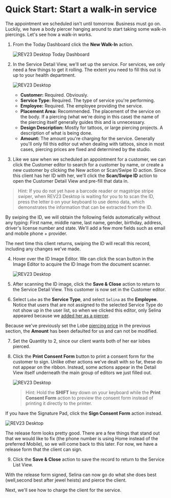 # Quick Start: Start a walk-in service

The appointment we scheduled isn't until tomorrow. Business must go on. Luckily, we have a body piercer hanging around to start taking some walk-in piercings. Let's see how a walk-in works.

1. From the Today Dashboard click the **New Walk-In** action.

    ![REV23 Desktop Today Dashboard](img/today_dashboard.png)
    
2. In the Service Detail View, we'll set up the service. For services, we only need a few things to get it rolling. The extent you need to fill this out is up to your health department.

    ![REV23 Desktop](img/service_detail_view_new.png)

    + **Customer:** Required. Obviously.
    + **Service Type:** Required. The type of service you're performing.
    + **Employee:** Required. The employee providing the service.
    + **Placement Area:** Recommended. The placement of the service on the body. If a piercing (what we're doing in this case) the name of the piercing itself generally guides this and is unnecessary.
    + **Design Description:** Mostly for tattoos, or large piercing projects. A description of what is being done.
    + **Amount:** The amount you're charging for the service. Generally you'll only fill this editor out when dealing with tattoos, since in most cases, piercing prices are fixed and determined by the studio.

3. Like we saw when we scheduled an appointment for a customer, we can click the Customer editor to search for a customer by name, or create a new customer by clicking the New action or Scan/Swipe ID action. Since this client has her ID with her, we'll click the **Scan/Swipe ID** action to open the Customer Detail View and pre-fill that data in.

> Hint: If you do not yet have a barcode reader or magstripe stripe swiper, when REV23 Desktop is waiting for you to to scan the ID, press the letter `D` on your keyboard to use demo data, which demonstrates the information that can be extracted from the ID.

By swiping the ID, we will obtain the following fields automatically without any typing: First name, middle name, last name, gender, birthday, address, driver's license number and state. We'll add a few more fields such as email and mobile phone + provider.

The next time this client returns, swiping the ID will recall this record, including any changes we've  made.

4. Hover over the ID Image Editor. We can click the scan button in the Image Editor to acquire the ID Image from the document scanner.

    ![REV23 Desktop](img/customer_detail_view_scan_id.png)

5. After scanning the ID image, click the **Save & Close** action to return to the Service Detail View. This customer is now set in the Customer editor.

6. Select `Lobe` as the **Service Type**, and select `Selina` as the **Employee**. Notice that users that are not assigned to the selected Service Type do not show up in the user list, so when we clicked this editor, only Selina appeared because we [added her as a piercer](add-a-piercer.md).

Because we've previously set the Lobe [piercing price](set-service-prices.md) in the previous section, the **Amount** has been defaulted for us and can not be modified.

7. Set the Quantity to 2, since our client wants both of her ear lobes pierced.

8. Click the **Print Consent Form** button to print a consent form for the customer to sign. Unlike other actions we've dealt with so far, these do not appear on the ribbon. Instead, some actions appear in the Detail View itself underneath the main group of editors we just filled out.
   
    ![REV23 Desktop](img/service_detail_view_print_consent_form.png)

    > Hint: Hold the **SHIFT** key down on your keyboard while the **Print Consent Form** action to preview the consent form instead of printing it directly to the printer.

If you have the Signature Pad, click the **Sign Consent Form** action instead.        

![REV23 Desktop](img/consent_form_preview.png)

The release form looks pretty good. There are a few things that stand out that we would like to fix (the phone number is using Home instead of the preferred Mobile), so we will come back to this later. For now, we have a release form that the client can sign.

9. Click the **Save & Close** action to save the record to return to the Service List View.

With the release form signed, Selina can now go do what she does best (well,second best after jewel heists) and pierce the client.

Next, we'll see how to charge the client for the service.